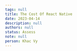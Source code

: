 ```yaml
---
tags: null
title: The Cost Of React Native
date: 2023-04-14
description: null
authors: null
status: Assess
note: null
person: Khac Vy
---
```


